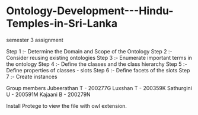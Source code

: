 # Ontology-Development---Hindu-Temples-in-Sri-Lanka
semester 3 assignment

Step 1 :- Determine the Domain and Scope of the Ontology
Step 2 :- Consider reusing existing ontologies
Step 3 :- Enumerate important terms in the ontology
Step 4 :- Define the classes and the class hierarchy
Step 5 :- Define properties of classes - slots
Step 6 :- Define facets of the slots
Step 7 :- Create instances

Group members
Jubeerathan T - 200277G
Luxshan T - 200359K
Sathurgini U - 200591M
Kajaani B - 200279N


Install Protege to view the file with owl extension.
